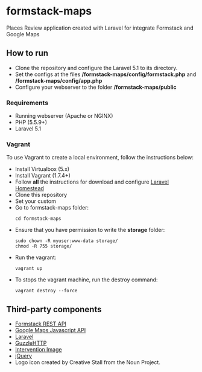 # formstack-maps

Places Review application created with Laravel for integrate Formstack and Google Maps

## How to run

- Clone the repository and configure the Laravel 5.1 to its directory.
- Set the configs at the files **/formstack-maps/config/formstack.php** and **/formstack-maps/config/app.php**
- Configure your webserver to the folder **/formstack-maps/public**

### Requirements

- Running webserver (Apache or NGINX)
- PHP (5.5.9+)
- Laravel 5.1

### Vagrant

To use Vagrant to create a local environment, follow the instructions below:

- Install Virtualbox (5.x)
- Install Vagrant (1.7.4+)
- Follow **all** the instructions for download and configure [Laravel Homestead](http://laravel.com/docs/5.1/homestead)
- Clone this repository
- Set your custom 
- Go to formstack-maps folder:
  ```
  cd formstack-maps
  ```
- Ensure that you have permission to write the **storage** folder:
  ```
  sudo chown -R myuser:www-data storage/
  chmod -R 755 storage/
  ```
- Run the vagrant:
  ```
  vagrant up
  ```
- To stops the vagrant machine, run the destroy command:
  ```
  vagrant destroy --force
  ```

## Third-party components

- [Formstack REST API](http://developers.formstack.com/)
- [Google Maps Javascript API](https://developers.google.com/maps/documentation/javascript/?hl=pt-BR)
- [Laravel](http://laravel.com/)
- [GuzzleHTTP](https://github.com/guzzle/guzzle)
- [Intervention Image](http://image.intervention.io/)
- [jQuery](http://jquery.com/)
- Logo icon created by Creative Stall from the Noun Project.
